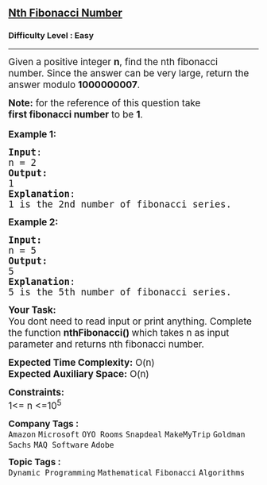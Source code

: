 <h2><a href="https://www.geeksforgeeks.org/problems/nth-fibonacci-number1335/1?page=1&category=Arrays,Mathematical,STL&difficulty=Easy&sortBy=submissions">Nth Fibonacci Number</a></h2><h3>Difficulty Level : Easy</h3><hr><div class="problems_problem_content__Xm_eO"><p><span style="font-size: 14pt;">Given a positive integer <strong>n</strong>, find the nth fibonacci number.&nbsp;Since the answer can be very large, return&nbsp;the answer modulo <strong>1000000007</strong>.</span></p>
<p><span style="font-size: 14pt;"><strong>Note:</strong> for the reference of this question take <strong>first&nbsp;fibonacci number</strong> to be <strong>1</strong>.</span><br><br><span style="font-size: 14pt;"><strong>Example 1:</strong></span></p>
<pre><span style="font-size: 14pt;"><strong>Input</strong>: <br>n = 2
<strong>Output:</strong>&nbsp;<br>1&nbsp;
<strong>Explanation</strong>: <br>1 is the 2nd number of fibonacci series.
</span></pre>
<p><span style="font-size: 14pt;"><strong>Example 2:</strong></span></p>
<pre><span style="font-size: 14pt;"><strong>Input: <br></strong>n = 5
<strong>Output:&nbsp;<br></strong>5
<strong>Explanation</strong>: <br>5 is the 5th number of fibonacci series.
</span></pre>
<p><span style="font-size: 14pt;"><strong>Your Task:&nbsp;&nbsp;</strong><br>You dont need to read input or print anything. Complete the function <strong>nthFibonacci()&nbsp;</strong>which takes n&nbsp;as input parameter and returns nth fibonacci number.<br></span></p>
<p><span style="font-size: 14pt;"><strong>Expected Time Complexity:</strong> O(n)<br><strong>Expected Auxiliary Space:</strong> O(n)<br></span></p>
<p><span style="font-size: 14pt;"><strong>Constraints:</strong><br>1&lt;= n &lt;=10<sup>5</sup></span></p></div><p><span style=font-size:18px><strong>Company Tags : </strong><br><code>Amazon</code>&nbsp;<code>Microsoft</code>&nbsp;<code>OYO Rooms</code>&nbsp;<code>Snapdeal</code>&nbsp;<code>MakeMyTrip</code>&nbsp;<code>Goldman Sachs</code>&nbsp;<code>MAQ Software</code>&nbsp;<code>Adobe</code>&nbsp;<br><p><span style=font-size:18px><strong>Topic Tags : </strong><br><code>Dynamic Programming</code>&nbsp;<code>Mathematical</code>&nbsp;<code>Fibonacci</code>&nbsp;<code>Algorithms</code>&nbsp;